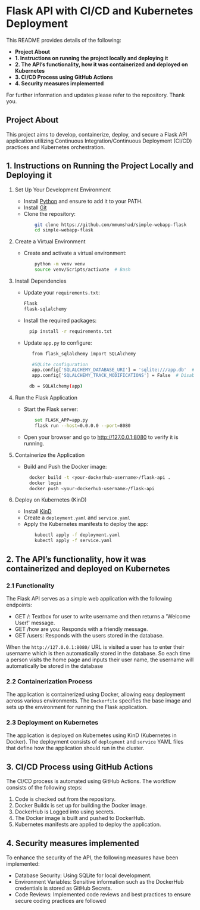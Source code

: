 #  Flask API with CI/CD and Kubernetes Deployment

 This README provides details of the following:

- **Project About** 
- **1. Instructions on running the project locally and deploying it**
- **2. The API’s functionality, how it was containerized and deployed on Kubernetes**
- **3. CI/CD Process using GitHub Actions**
- **4. Security measures implemented**

For further information and updates please refer to the repository. Thank you.
  
## Project About 
This project aims to develop, containerize, deploy, and secure a Flask API application utilizing Continuous Integration/Continuous Deployment (CI/CD) practices and Kubernetes orchestration.

## 1. Instructions on Running the Project Locally and Deploying it
1.	Set Up Your Development Environment

  	- Install [Python](https://www.python.org/downloads/) and ensure to add it to your PATH.
  	- Install [Git](https://git-scm.com/downloads)
    - Clone the repository:
      ```bash
          git clone https://github.com/mmumshad/simple-webapp-flask
          cd simple-webapp-flask
      ```
2. Create a Virtual Environment
   - Create and activate a virtual environment:
      ```bash
          python -m venv venv
          source venv/Scripts/activate  # Bash
      ```
3. Install Dependencies
   - Update your `requirements.txt`:
      ```bash
      Flask
      flask-sqlalchemy
      ```
    - Install the required packages:
       ```bash
         pip install -r requirements.txt
       ```
    - Update `app.py` to configure:
       ```bash
          from flask_sqlalchemy import SQLAlchemy
       
          #SQLite configuration
          app.config['SQLALCHEMY_DATABASE_URI'] = 'sqlite:///app.db'  # Create an SQLite database named app.db
          app.config['SQLALCHEMY_TRACK_MODIFICATIONS'] = False  # Disable track modifications for performance

         db = SQLAlchemy(app)     
       ```
4.	Run the Flask Application
    - Start the Flask server:
      ```bash
          set FLASK_APP=app.py
          flask run --host=0.0.0.0 --port=8080
      ```
    - Open your browser and go to http://127.0.0.1:8080 to verify it is running.
5. Containerize the Application
    - Build and Push the Docker image:
      ```bash
        docker build -t <your-dockerhub-username>/flask-api .
        docker login
        docker push <your-dockerhub-username>/flask-api
      ```
6.	Deploy on Kubernetes (KinD)
    - Install [KinD](https://kind.sigs.k8s.io/)
    - Create a `deployment.yaml` and `service.yaml`
    - Apply the Kubernetes manifests to deploy the app:
      ```bash
          kubectl apply -f deployment.yaml
          kubectl apply -f service.yaml
      ```

## 2. The API’s functionality, how it was containerized and deployed on Kubernetes
 ### 2.1 Functionality
 The Flask API serves as a simple web application with the following endpoints:
 - GET /: Textbox for user to write username and then returns a 'Welcome User!' message.
 - GET /how are you: Responds with a friendly message.
 - GET /users: Responds with the users stored in the database.
   
When the `http://127.0.0.1:8080/` URL is visited a user has to enter their username which is then automatically stored in the database. So each time a person visits the home page and inputs their user name, the username will automatically be stored in the database

 ### 2.2 Containerization Process
  The application is containerized using Docker, allowing easy deployment across various environments. The `Dockerfile` specifies the base image and sets up the environment for running the Flask application.
 ### 2.3 Deployment on Kubernetes
 The application is deployed on Kubernetes using KinD (Kubernetes in Docker). The deployment consists of `deployment` and `service` YAML files that define how the application should run in the cluster.

 ## 3. CI/CD Process using GitHub Actions
 
 The CI/CD process is automated using GitHub Actions. The workflow consists of the following steps:
  1.	Code is checked out from the repository.
  2.	Docker Buildx is set up for building the Docker image.
  3.	DockerHub is Logged into using secrets.
  4.	The Docker image is built and pushed to DockerHub.
  5.	Kubernetes manifests are applied to deploy the application.

 ## 4. Security measures implemented
 
 To enhance the security of the API, the following measures have been implemented:

  - Database Security: Using SQLite for local development.
  - Environment Variables: Sensitive information such as the DockerHub credentials is stored as GitHub Secrets.
  - Code Reviews: Implemented code reviews and best practices to ensure secure coding practices are followed
